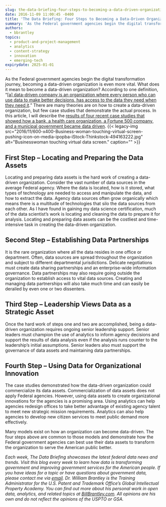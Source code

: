 ```yaml
---
slug: the-data-briefing-four-steps-to-becoming-a-data-driven-organization
date: 2016-11-09 11:00:45 -0400
title: 'The Data Briefing: Four Steps to Becoming a Data-Driven Organization'
summary: 'As the Federal government agencies begin the digital transformation journey, becoming a data-driven organization is even more vital. What does it mean to become a data-driven organization? According to one definition, &ldquo;[a] data-driven company is an organization where every person who can use data to make better decisions, has access to the data they need'
authors:
  - bbrantley
topics:
  - product-and-project-management
  - analytics
  - content-strategy
  - innovation
  - emerging-tech
expirydate: 2025-01-01
---
```


As the Federal government agencies begin the digital transformation journey, becoming a data-driven organization is even more vital. What does it mean to become a data-driven organization? According to one definition, “[[a] data-driven company is an organization where every person who can use data to make better decisions, has access to the data they need when they need it](http://www.infoworld.com/article/3074322/big-data/what-is-a-data-driven-company.html).” There are many theories are on how to create a data-driven organization, but few case studies that demonstrate the actual process. In this article, I will describe the [results of four recent case studies that showed how a bank, a health care organization, a Fortune 500 company, and a municipal government became data driven](http://sloanreview.mit.edu/case-study/lessons-from-becoming-a-data-driven-organization/). {{< legacy-img src="2016/11/600-x400-Business-woman-touching-virtual-screen-pushing-icon-on-media-ipopba-iStock-Thinkstock-494163222.jpg" alt="Businesswoman touching virtual data screen." caption="" >}} 

## First Step – Locating and Preparing the Data Assets

Locating and preparing data assets is the hard work of creating a data-driven organization. Consider the vast number of data sources in the average Federal agency. Where the data is located, how is it stored, what types of technology are needed to access and manipulate the data, and how to extract the data. Agency data sources often grow organically which means there is a multitude of technologies that silo the data sources from each other. As I have found in gaining my data science certification, much of the data scientist’s work is locating and cleaning the data to prepare it for analysis. Locating and preparing data assets can be the costliest and time-intensive task in creating the data-driven organization.

## Second Step – Establishing Data Partnerships

It is the rare organization where all the data resides in one office or department. Often, data sources are spread throughout the organization and subject to different departmental jurisdictions. Delicate negotiations must create data sharing partnerships and an enterprise-wide information governance. Data partnerships may also require going outside the organization to establish access to vital data sources. Creating and managing data partnerships will also take much time and can easily be derailed by even one or two dissenters.

## Third Step – Leadership Views Data as a Strategic Asset

Once the hard work of steps one and two are accomplished, being a data-driven organization requires ongoing senior leadership support. Senior leaders must champion the use of analytics to inform agency decisions and support the results of data analysis even if the analysis runs counter to the leadership’s initial assumptions. Senior leaders also must support the governance of data assets and maintaining data partnerships.

## Fourth Step – Using Data for Organizational Innovation

The case studies demonstrated how the data-driven organization could commercialize its data assets. Commercialization of data assets does not apply Federal agencies. However, using data assets to create organizational innovations for the agencies is a promising area. Using analytics can help agencies redesign offices to take better advantage of existing agency talent to meet new strategic mission requirements. Analytics can also help agencies to develop new citizen services to meet public demand more effectively.

Many models exist on how an organization can become data-driven. The four steps above are common to those models and demonstrate how the Federal government agencies can best use their data assets to transform the organization to serve the American public better.

 

_Each week, The Data Briefing showcases the latest federal data news and trends. Visit this blog every week to learn how data is transforming government and improving government services for the American people. If you have ideas for a topic or have questions about government data, please contact me via [email](mailto:bill@billbrantley.com)._
_Dr. William Brantley is the Training Administrator for the U.S. Patent and Trademark Office’s Global Intellectual Property Academy. You can find out more about his personal work in open data, analytics, and related topics at [BillBrantley.com](http://billbrantley.com). All opinions are his own and do not reflect the opinions of the USPTO or GSA._